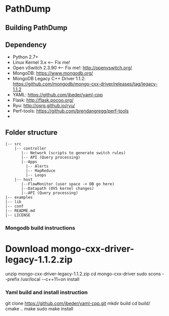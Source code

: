 PathDump
========

## Building PathDump

## Dependency
* Python 2.7+
* Linux Kernel 3.x <-- Fix me!
* Open vSwitch 2.3.90 <-- Fix me!: http://openvswitch.org/
* MongoDB: https://www.mongodb.org/
* MongoDB Legacy C++ Driver 1.1.2: https://github.com/mongodb/mongo-cxx-driver/releases/tag/legacy-1.1.2
* YAML: https://github.com/jbeder/yaml-cpp
* Flask: http://flask.pocoo.org/
* Ryu: http://osrg.github.io/ryu/
* Perf-tools: https://github.com/brendangregg/perf-tools
* 

## Folder structure
```
|-- src
    |-- controller
       |-- Network (scripts to generate switch rules)
       |-- API (Query processing)
	   |--Apps
	     |-- Alerts
	     |-- MapReduce
	     |-- Loops
    |-- host
       |--FlowMonitor (user space -> DB go here)
       |--Datapath (OVS kernel changes)
       |--API (Query processing)
|-- examples
|-- lib
|-- conf
|-- README.md
|-- LICENSE
```
### Mongodb build instructions 
# Download mongo-cxx-driver-legacy-1.1.2.zip 
unzip mongo-cxx-driver-legacy-1.1.2.zip 
cd mongo-cxx-driver
sudo scons --prefix /usr/local --c++11=on install

### Yaml build and install instruction
git clone https://github.com/jbeder/yaml-cpp.git
mkdir build
cd build/
cmake ..
make
sudo make install

